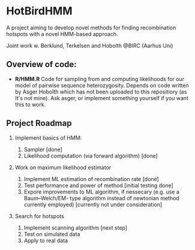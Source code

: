 # HotBirdHMM

A project aiming to develop novel methods for finding recombination hotspots
with a novel HMM-based approach.

Joint work w. Berklund, Terkelsen and Hobolth  @BIRC (Aarhus Uni)

## Overview of code:

 * **R/HMM.R** Code for sampling from and computing likelihoods for our model of
  pairwise sequence heterozygosity. Depends on code written by Asger Hobolth
  which has not been uploaded to this repositiory (as It's not mine). Ask asger,
  or implement something yourself if you want this to work.

## Project Roadmap

 1. Implement basics of HMM:
    1. Sampler [done]
    2. Likelihood computation (via forward algorithm) [done]

 2. Work on maximum likelihood estimator
    1. Implement ML estimation of recombination rate [done]
    2. Test performance and power of method [initial testing done]
    3. Expore improvements to ML algorithm, if nessecary (e.g. use a Baum–Welch/EM- type algorithm instead of newtonian method currently employed) [currently not under consideration]

 3. Search for hotspots
    1. Implement scanning algorithm [next step]
    2. Test on simulated data
    3. Apply to real data
